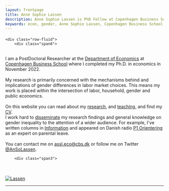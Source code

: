 ```yaml
---
layout: frontpage
title: Anne Sophie Lassen
description: Anne Sophie Lassen is PhD Fellow at Copenhagen Business School.
keywords: econ, gender, Anne Sophie Lassen, Copenhagen Business School, Economics
---
```


<div class="container">
<h4></h4>

    <div class="row-fluid">
        <div class="span6">
<br/>
I am a PostDoctoral Researcher at the <a href="https://www.cbs.dk/en/research/departments-and-centres/department-of-economics/">Department of Economics</a> at <a href="https://www.cbs.dk/en/">Copenhagen Business School</a> where I completed my Ph.D. in economics in November 2022.<br/>
<br/>
My research is primarily concerned with the mechanisms behind and implications of gender differences in labor market choices. 
This means my work is placed within the intersection of labor, household, gender and public economics. <br/>
<br>
On this website  you can read about my <a href="https://annesophielassen.github.io/pages/research.html"> research</a>, and <a href="https://annesophielassen.github.io/pages/dissemination.html"> teaching,</a> and find my <a href="https://annesophielassen.github.io/assets/CV.pdf"> CV</a>. 
<br>
I work hard to <a href="https://annesophielassen.github.io/pages/dissemination.html">disseminate</a> my research findings and general knowledge on gender inequality to the attention of a wider audience. For example, I've written columns in <a href="https://www.information.dk/anne-sophie-lassen"> Information</a> and appeared on Danish radio <a href="https://www.dr.dk/lyd/p1/orientering/orientering-2022-08-02"> P1 Orientering</a> as an expert on parental leave.  
<br>
<br>
You can contact me on <a href="mailto:assl.eco@cbs.dk">assl.eco@cbs.dk</a> or follow me on Twitter <a href="https://twitter.com/AnSoLassen" target="_blank">@AnSoLassen</a>.<br/>
        </div>

        <div class="span3">
<br>
<br>
        <a href="../assets/headshot_grey.jpg">
            <img src="../assets/headshot_grey.jpg"
                  title="AnneSophieLassen" alt="Lassen"/></a>
        </div>
    </div>
</div>




---




